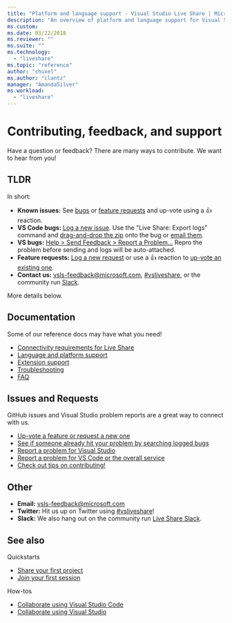 ```yaml
---
title: "Platform and language support - Visual Studio Live Share | Microsoft Docs"
description: "An overview of platform and language support for Visual Studio Live share."
ms.custom:
ms.date: 03/22/2018
ms.reviewer: ""
ms.suite: ""
ms.technology: 
  - "liveshare"
ms.topic: "reference"
author: "chuxel"
ms.author: "clantz"
manager: "AmandaSilver"
ms.workload: 
  - "liveshare"
---
```


<!--
Copyright © Microsoft Corporation
All rights reserved.
Creative Commons Attribution 4.0 License (International): https://creativecommons.org/licenses/by/4.0/legalcode
-->

# Contributing, feedback, and support

Have a question or feedback? There are many ways to contribute. We want to hear from you!

## TLDR

In short:

- **Known issues:** See [bugs](https://aka.ms/vsls-bugs) or [feature requests](https://aka.ms/vsls-feature-requests) and up-vote using a 👍 reaction.
- **VS Code bugs:** [Log a new issue](https://aka.ms/vsls-new-issue). Use the "Live Share: Export logs" command and [drag-and-drop the zip](https://help.github.com/articles/file-attachments-on-issues-and-pull-requests/) onto the bug or [email them](mailto:vsls-feedback@microsoft.com).
- **VS bugs:** [Help > Send Feedback > Report a Problem...](https://docs.microsoft.com/en-us/visualstudio/ide/how-to-report-a-problem-with-visual-studio-2017) Repro the problem before sending and logs will be auto-attached.
- **Feature requests:** [Log a new request](https://aka.ms/vsls-new-issue) or use a 👍 reaction to [up-vote an existing one](https://aka.ms/vsls-feature-requests).
- **Contact us:** [vsls-feedback@microsoft.com](mailto:vsls-feedback@microsoft.com), [#vsliveshare](https://aka.ms/vsls-twitter), or the community run [Slack](https://aka.ms/vsls-slack).

More details below.

## Documentation

Some of our reference docs may have what you need!

- [Connectivity requirements for Live Share](reference/connectivity.md)
- [Language and platform support](reference/platform-support.md)
- [Extension support](reference/extensions.md)
- [Troubleshooting](troubleshooting.md)
- [FAQ](faq.md)

## Issues and Requests

GitHub issues and Visual Studio problem reports are a great way to connect with us.

- [Up-vote a feature or request a new one](https://aka.ms/vsls-feature-requests)
- [See if someone already hit your problem by searching logged bugs](https://aka.ms/vsls-bugs)
- [Report a problem for Visual Studio](https://aka.ms/vsls-vsproblem)
- [Report a problem for VS Code or the overall service](https://aka.ms/vsls-vscodeproblem)
- [Check out tips on contributing!](https://aka.ms/vsls-problemtips)

## Other

- **Email:** [vsls-feedback@microsoft.com](mailto:vsls-feedback@microsoft.com)
- **Twitter:** Hit us up on Twitter using [#vsliveshare](https://aka.ms/vsls-twitter)!
- **Slack:** We also hang out on the community run [Live Share Slack](https://aka.ms/vsls-slack).

## See also

Quickstarts

- [Share your first project](quickstart/share.md)
- [Join your first session](quickstart/join.md)

How-tos

- [Collaborate using Visual Studio Code](use/vscode.md)
- [Collaborate using Visual Studio](use/vs.md)
